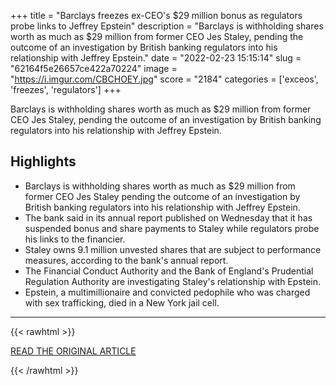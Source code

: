 +++
title = "Barclays freezes ex-CEO's $29 million bonus as regulators probe links to Jeffrey Epstein"
description = "Barclays is withholding shares worth as much as $29 million from former CEO Jes Staley, pending the outcome of an investigation by British banking regulators into his relationship with Jeffrey Epstein."
date = "2022-02-23 15:15:14"
slug = "62164f5e26657ce422a70224"
image = "https://i.imgur.com/CBCHOEY.jpg"
score = "2184"
categories = ['exceos', 'freezes', 'regulators']
+++

Barclays is withholding shares worth as much as $29 million from former CEO Jes Staley, pending the outcome of an investigation by British banking regulators into his relationship with Jeffrey Epstein.

## Highlights

- Barclays is withholding shares worth as much as $29 million from former CEO Jes Staley pending the outcome of an investigation by British banking regulators into his relationship with Jeffrey Epstein.
- The bank said in its annual report published on Wednesday that it has suspended bonus and share payments to Staley while regulators probe his links to the financier.
- Staley owns 9.1 million unvested shares that are subject to performance measures, according to the bank's annual report.
- The Financial Conduct Authority and the Bank of England's Prudential Regulation Authority are investigating Staley's relationship with Epstein.
- Epstein, a multimillionaire and convicted pedophile who was charged with sex trafficking, died in a New York jail cell.

---

{{< rawhtml >}}
  <p class="article-category">
    <a target="_blank" href="https://www.cnn.com/2022/02/23/investing/jes-staley-barclays-epstein/index.html">READ THE ORIGINAL ARTICLE</a>
  </p>
{{< /rawhtml >}}

